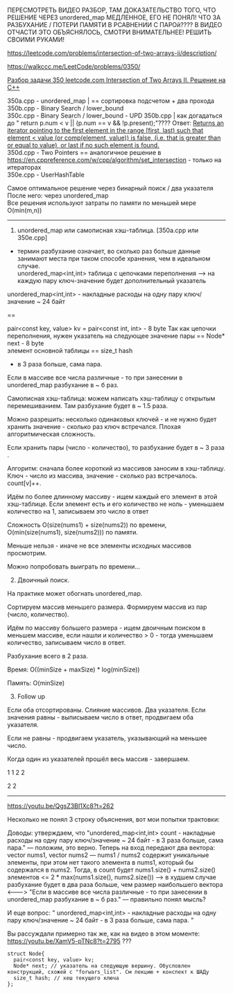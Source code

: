 ПЕРЕСМОТРЕТЬ ВИДЕО РАЗБОР, ТАМ ДОКАЗАТЕЛЬСТВО ТОГО, ЧТО РЕШЕНИЕ ЧЕРЕЗ unordered_map МЕДЛЕННОЕ, ЕГО НЕ ПОНЯЛ! ЧТО ЗА РАЗБУХАНИЕ / ПОТЕРИ ПАМЯТИ В РСАВНЕНИИ С ПАРОй???? В ВИДЕО ОТЧАСТИ ЭТО ОБЪЯСНЯЛОСЬ, СМОТРИ ВНИМАТЕЛЬНЕЕ!
РЕШИТЬ СВОИМИ РУКАМИ!

https://leetcode.com/problems/intersection-of-two-arrays-ii/description/

https://walkccc.me/LeetCode/problems/0350/

[Разбор задачи 350 leetcode.com Intersection of Two Arrays II. Решение на C++](https://www.youtube.com/watch?v=QgsZ3BI1Xc8&ab_channel=3.5%D0%B7%D0%B0%D0%B4%D0%B0%D1%87%D0%B8%D0%B2%D0%BD%D0%B5%D0%B4%D0%B5%D0%BB%D1%8E)

350a.cpp - unordered_map  | == сортировка подсчетом + два прохода  
350b.cpp - Binary Search / lower_bound  
350c.cpp - Binary Search / lower_bound - UPD 350b.cpp | как догадаться до " return p.num < v || (p.num == v && !p.present);"???? Ответ: [Returns an iterator pointing to the first element in the range \[first, last) such that element < value (or comp(element, value)) is false, (i.e. that is greater than or equal to value), or last if no such element is found.](https://en.cppreference.com/w/cpp/algorithm/lower_bound)  
350d.cpp - Two Pointers == аналогичное решение в https://en.cppreference.com/w/cpp/algorithm/set_intersection - только на итераторах  
350e.cpp - UserHashTable

Самое оптимальное решение через бинарный поиск / два указателя  
После него: через unordered_map  
Все решения используют затраты по памяти по меньшей мере O(min(m,n))

_______________

1. unordered_map или самописная хэш-таблица. [350a.cpp или 350e.cpp]

* термин разбухание означает, во сколько раз больше данные занимают места при таком способе хранения, чем в идеальном случае.  
unordered_map<int,int> таблица с цепочками переполнения --> на каждую пару ключ-значение будет дополнительный указатель

unordered_map<int,int> - накладные расходы на одну пару ключ/значение ~ 24 байт    

==  

pair<const key, value> kv = pair<const int, int> - 8 byte
Так как цепочки переполнения, нужен указатель на следующее значение пары == Node* next - 8 byte  
элемент основной таблицы == size_t hash  

- в 3 раза больше, сама пара.

Если в массиве все числа различные - то при занесении в unordered_map разбухание в ~ б раз.

Самописная хэш-таблица: можем написать хэш-таблицу с открытым перемешиванием. Там разбухание будет в ~ 1.5 раза.

Можно разрешить: несколько одинаковых ключей - и не нужно будет хранить значение - сколько раз ключ встречался. Плохая алгоритмическая сложность.

Если хранить пары (число - количество), то разбухание будет в ~ 3 раза .

Алгоритм: сначала более короткий из массивов заносим в хэш-таблицу. Ключ - число из массива, значение - сколько раз встречалось. count[v]++.

Идём по более длинному массиву - ищем каждый его элемент в этой хэш-таблице. 
Если элемент есть и его количество не ноль - уменьшаем количество на 1, записываем это число в ответ

Сложность O(size(nums1) + size(nums2)) по времени,  
O(min(size(nums1), size(nums2))) по памяти.

Меньше нельзя - иначе не все элементы исходных массивов просмотрим.

Можно попробовать выиграть по времени...

2. Двоичный поиск.

На практике может обогнать unordered_map.

Сортируем массив меньшего размера. Формируем массив из пар (число, количество).

Идём по массиву большего размера - ищем двоичным поиском в меньшем массиве, 
если нашли и количество > 0 - тогда уменьшаем количество, записываем число в ответ.

Разбухание всего в 2 раза.

Время: O((minSize + maxSize) * log(minSize))

Память: O(minSize)

3. Follow up

Если оба отсортированы. Слияние массивов. Два указателя. 
Если значения равны - выписываем число в ответ, продвигаем оба указателя.

Если не равны - продвигаем указатель, указывающий на меньшее число.

Когда один из указателей прошёл весь массив - завершаем.

1 1 2 2 
 
2 2

_____

https://youtu.be/QgsZ3BI1Xc8?t=262

Несколько не понял 3 строку объяснения, вот мои попытки трактовки:

Доводы: утверждаем, что "unordered_map<int,int> count - накладные расходы на одну пару ключ/значение ~ 24 байт - в 3 раза больше, сама пара." — положим, это верно.
Теперь на вход передают два вектора: vector<int> nums1, vector<int> nums2 — nums1 / nums2 содержит уникальные элементы, при этом нет такого элемента в nums1, который бы содержался в nums2. Тогда, в count будет nums1.size() + nums2.size() элементов <= 2 * max(nums1.size(), nums2.size()) —-> в худшем случае разбухание будет в два раза больше, чем размер наибольшего вектора <---> "Если в массиве все числа различные - то при занесении в unordered_map разбухание в ~ б раз." — правильно понял мысль?

И еще вопрос:
"
unordered_map<int,int> - накладные расходы на одну пару ключ/значение ~ 24 байт - в 3 раза больше, сама пара.
"

Вы рассуждали примерно так же, как на видео в этом моменте: https://youtu.be/XamV5-pTNc8?t=2795
???

    struct Node{
      pair<const key, value> kv;
      Node* next; // указатель на следующую вершину. Обусловлен конструкций, схожей с "forwars_list". См лекцию + конспект к ШАДу
      size_t hash; // хеш текущего ключа
    };

